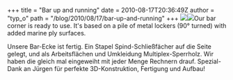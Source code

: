 +++
title = "Bar up and running"
date = 2010-08-17T20:36:49Z
author = "typ_o"
path = "/blog/2010/08/17/bar-up-and-running"
+++
[![](/media/bar00.serendipityThumb.jpg)](/media/bar00.jpg)[![](/media/bar01.serendipityThumb.jpg)](/media/bar01.jpg)Our
bar corner is ready to use. It's based on a pile of metal lockers (90°
turned) with added marine ply surfaces.

Unsere Bar-Ecke ist fertig. Ein Stapel Spind-Schließfächer auf die Seite
gelegt, und als Arbeitsflächen und Umkleidung Multiplex-Sperrholz. Wir
haben die gleich mal eingeweiht mit jeder Menge Rechnern drauf.
Spezial-Dank an Jürgen für perfekte 3D-Konstruktion, Fertigung und
Aufbau\!
